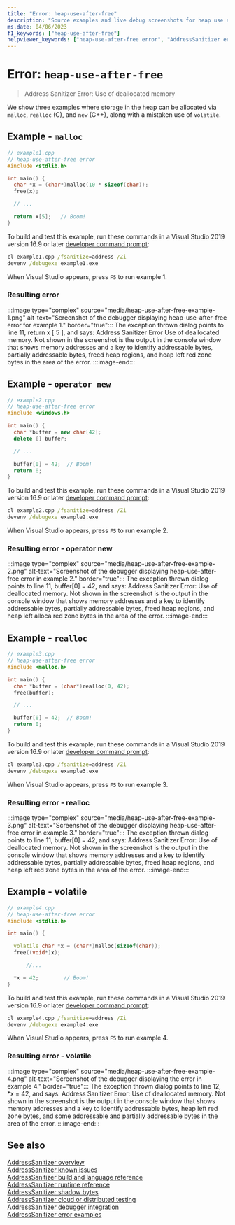 ```yaml
---
title: "Error: heap-use-after-free"
description: "Source examples and live debug screenshots for heap use after free errors."
ms.date: 04/06/2023
f1_keywords: ["heap-use-after-free"]
helpviewer_keywords: ["heap-use-after-free error", "AddressSanitizer error heap-use-after-free"]
---
```

# Error: `heap-use-after-free`

> Address Sanitizer Error: Use of deallocated memory

We show three examples where storage in the heap can be allocated via `malloc`, `realloc` (C), and `new` (C++), along with a mistaken use of `volatile`.

## Example - `malloc`

```cpp
// example1.cpp
// heap-use-after-free error
#include <stdlib.h>

int main() {
  char *x = (char*)malloc(10 * sizeof(char));
  free(x);

  // ...

  return x[5];   // Boom!
}
```

To build and test this example, run these commands in a Visual Studio 2019 version 16.9 or later [developer command prompt](../build/building-on-the-command-line.md#developer_command_prompt_shortcuts):

```cmd
cl example1.cpp /fsanitize=address /Zi
devenv /debugexe example1.exe
```

When Visual Studio appears, press `F5` to run example 1.

### Resulting error

:::image type="complex" source="media/heap-use-after-free-example-1.png" alt-text="Screenshot of the debugger displaying heap-use-after-free error for example 1." border="true":::
The exception thrown dialog points to line 11, return x [ 5 ], and says: Address Sanitizer Error Use of deallocated memory. Not shown in the screenshot is the output in the console window that shows memory addresses and a key to identify addressable bytes, partially addressable bytes, freed heap regions, and heap left red zone bytes in the area of the error.
:::image-end:::

## Example - `operator new`

```cpp
// example2.cpp
// heap-use-after-free error
#include <windows.h>

int main() {
  char *buffer = new char[42];
  delete [] buffer;

  // ...

  buffer[0] = 42;  // Boom!
  return 0;
}
```

To build and test this example, run these commands in a Visual Studio 2019 version 16.9 or later [developer command prompt](../build/building-on-the-command-line.md#developer_command_prompt_shortcuts):

```cmd
cl example2.cpp /fsanitize=address /Zi
devenv /debugexe example2.exe
```

When Visual Studio appears, press `F5` to run example 2.

### Resulting error - operator new

:::image type="complex" source="media/heap-use-after-free-example-2.png" alt-text="Screenshot of the debugger displaying heap-use-after-free error in example 2." border="true":::
The exception thrown dialog points to line 11, buffer[0] = 42, and says: Address Sanitizer Error: Use of deallocated memory. Not shown in the screenshot is the output in the console window that shows memory addresses and a key to identify addressable bytes, partially addressable bytes, freed heap regions, and heap left alloca red zone bytes in the area of the error.
:::image-end:::

## Example - `realloc`

```cpp
// example3.cpp
// heap-use-after-free error
#include <malloc.h>

int main() {
  char *buffer = (char*)realloc(0, 42);
  free(buffer);

  // ...

  buffer[0] = 42;  // Boom!
  return 0;
}
```

To build and test this example, run these commands in a Visual Studio 2019 version 16.9 or later [developer command prompt](../build/building-on-the-command-line.md#developer_command_prompt_shortcuts):

```cmd
cl example3.cpp /fsanitize=address /Zi
devenv /debugexe example3.exe
```

When Visual Studio appears, press `F5` to run example 3.

### Resulting error - realloc

:::image type="complex" source="media/heap-use-after-free-example-3.png" alt-text="Screenshot of the debugger displaying heap-use-after-free error in example 3." border="true":::
The exception thrown dialog points to line 11, buffer[0] = 42, and says: Address Sanitizer Error: Use of deallocated memory. Not shown in the screenshot is the output in the console window that shows memory addresses and a key to identify addressable bytes, partially addressable bytes, freed heap regions, and heap left red zone bytes in the area of the error.
:::image-end:::

## Example - volatile

```cpp
// example4.cpp
// heap-use-after-free error
#include <stdlib.h>

int main() {

  volatile char *x = (char*)malloc(sizeof(char));
  free((void*)x);

      //...

  *x = 42;        // Boom!
}
```

To build and test this example, run these commands in a Visual Studio 2019 version 16.9 or later [developer command prompt](../build/building-on-the-command-line.md#developer_command_prompt_shortcuts):

```cmd
cl example4.cpp /fsanitize=address /Zi
devenv /debugexe example4.exe
```

When Visual Studio appears, press `F5` to run example 4.

### Resulting error - volatile

:::image type="complex" source="media/heap-use-after-free-example-4.png" alt-text="Screenshot of the debugger displaying the error in example 4." border="true":::
The exception thrown dialog points to line 12, *x = 42, and says: Address Sanitizer Error: Use of deallocated memory. Not shown in the screenshot is the output in the console window that shows memory addresses and a key to identify addressable bytes, heap left red zone bytes, and some addressable and partially addressable bytes in the area of the error.
:::image-end:::

## See also

[AddressSanitizer overview](./asan.md)\
[AddressSanitizer known issues](./asan-known-issues.md)\
[AddressSanitizer build and language reference](./asan-building.md)\
[AddressSanitizer runtime reference](./asan-runtime.md)\
[AddressSanitizer shadow bytes](./asan-shadow-bytes.md)\
[AddressSanitizer cloud or distributed testing](./asan-offline-crash-dumps.md)\
[AddressSanitizer debugger integration](./asan-debugger-integration.md)\
[AddressSanitizer error examples](./asan-error-examples.md)
